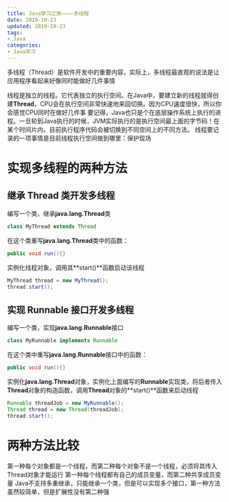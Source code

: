 ```yaml
---
title: Java学习之旅————多线程
date: 2019-10-23
updated: 2019-10-23
tags:
- Java
categories:
- Java学习
---
```


多线程（Thread）是软件开发中的重要内容，实际上，多线程最直观的说法是让应用程序看起来好像同时能做好几件事情

线程是独立的线程。它代表独立的执行空间。在Java中，要建立新的线程就得创建**Thread**，CPU会在执行空间非常快速地来回切换。因为CPU速度很快，所以你会感觉CPU同时在做好几件事
要记得，Java也只是个在底层操作系统上执行的进程。一旦轮到Java执行的时候，JVM实际执行的是执行空间最上面的字节码！在某个时间片内，目前执行程序代码会被切换到不同空间上的不同方法。
线程要记录的一项事情是目前线程执行空间做到哪里：保护现场

# 实现多线程的两种方法
## 继承 Thread 类开发多线程
编写一个类，继承**java.lang.Thread**类
```java
class MyThread extends Thread
```

在这个类重写**java.lang.Thread**类中的函数：
```java
public void run(){}
```

实例化线程对象，调用其**start()**函数启动该线程
```java
MyThread thread = new MyThread();
thread.start();
```


## 实现 Runnable 接口开发多线程
编写一个类，实现**java.lang.Runnable**接口
```java
class MyRunnable implements Runnable
```

在这个类中重写**java.lang.Runnable**接口中的函数：
```java
public void run(){}
```

实例化**java.lang.Thread**对象，实例化上面编写的**Runnable**实现类，将后者传入**Thread**对象的构造函数，调用**Thread**对象的**start()**函数来启动线程
```java
Runnable threadJob = new MyRunnable();
Thread thread = new Thread(threadJob);
thread.start();
```


# 两种方法比较
第一种每个对象都是一个线程，而第二种每个对象不是一个线程，必须将其传入Thread对象才能运行
第一种每个线程都有自己的成员变量，而第二种共享成员变量
Java不支持多重继承，只能继承一个类，但是可以实现多个接口，第一种方法虽然较简单，但是扩展性没有第二种强

